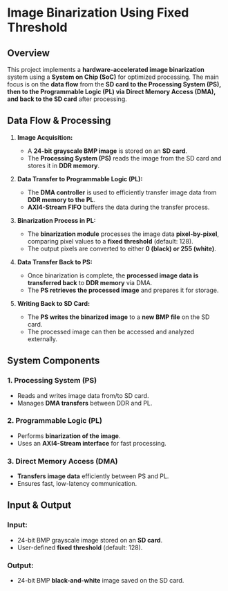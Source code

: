 # Image Binarization Using Fixed Threshold

## Overview
This project implements a **hardware-accelerated image binarization** system using a **System on Chip (SoC)** for optimized processing. The main focus is on the **data flow** from the **SD card to the Processing System (PS), then to the Programmable Logic (PL) via Direct Memory Access (DMA), and back to the SD card** after processing.

## Data Flow & Processing
1. **Image Acquisition:**
   - A **24-bit grayscale BMP image** is stored on an **SD card**.
   - The **Processing System (PS)** reads the image from the SD card and stores it in **DDR memory**.

2. **Data Transfer to Programmable Logic (PL):**
   - The **DMA controller** is used to efficiently transfer image data from **DDR memory to the PL**.
   - **AXI4-Stream FIFO** buffers the data during the transfer process.

3. **Binarization Process in PL:**
   - The **binarization module** processes the image data **pixel-by-pixel**, comparing pixel values to a **fixed threshold** (default: 128).
   - The output pixels are converted to either **0 (black) or 255 (white)**.

4. **Data Transfer Back to PS:**
   - Once binarization is complete, the **processed image data is transferred back** to **DDR memory** via DMA.
   - The **PS retrieves the processed image** and prepares it for storage.

5. **Writing Back to SD Card:**
   - The **PS writes the binarized image** to a **new BMP file** on the SD card.
   - The processed image can then be accessed and analyzed externally.

## System Components
### **1. Processing System (PS)**
- Reads and writes image data from/to SD card.
- Manages **DMA transfers** between DDR and PL.

### **2. Programmable Logic (PL)**
- Performs **binarization of the image**.
- Uses an **AXI4-Stream interface** for fast processing.

### **3. Direct Memory Access (DMA)**
- **Transfers image data** efficiently between PS and PL.
- Ensures fast, low-latency communication.

## Input & Output
### **Input:**
- 24-bit BMP grayscale image stored on an **SD card**.
- User-defined **fixed threshold** (default: 128).

### **Output:**
- 24-bit BMP **black-and-white** image saved on the SD card.
